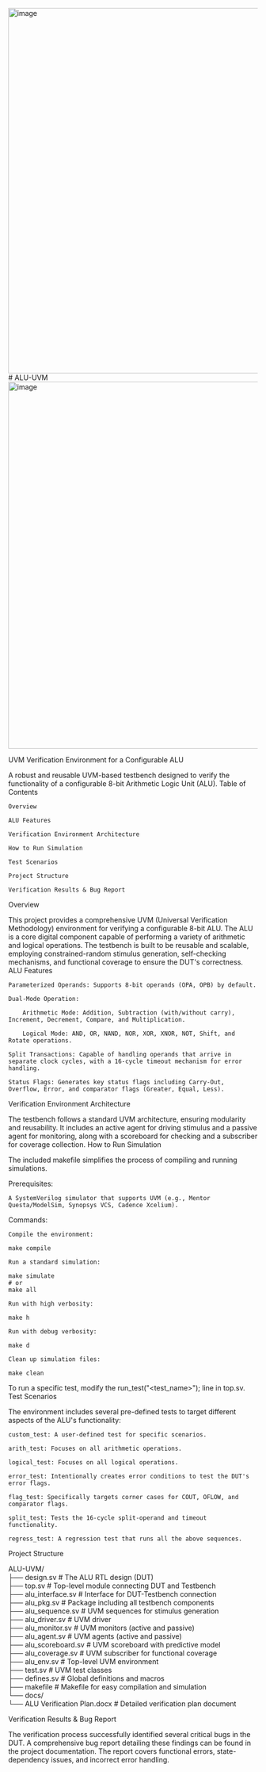 <img width="1609" height="737" alt="image" src="https://github.com/user-attachments/assets/79c5df7c-dc33-425c-afef-ac546c12029e" /># ALU-UVM
<img width="922" height="740" alt="image" src="https://github.com/user-attachments/assets/501ce0ac-2391-4c36-8171-610f8c1d96c4" />

UVM Verification Environment for a Configurable ALU

A robust and reusable UVM-based testbench designed to verify the functionality of a configurable 8-bit Arithmetic Logic Unit (ALU).
Table of Contents

    Overview

    ALU Features

    Verification Environment Architecture

    How to Run Simulation

    Test Scenarios

    Project Structure

    Verification Results & Bug Report

Overview

This project provides a comprehensive UVM (Universal Verification Methodology) environment for verifying a configurable 8-bit ALU. The ALU is a core digital component capable of performing a variety of arithmetic and logical operations. The testbench is built to be reusable and scalable, employing constrained-random stimulus generation, self-checking mechanisms, and functional coverage to ensure the DUT's correctness.
ALU Features

    Parameterized Operands: Supports 8-bit operands (OPA, OPB) by default.

    Dual-Mode Operation:

        Arithmetic Mode: Addition, Subtraction (with/without carry), Increment, Decrement, Compare, and Multiplication.

        Logical Mode: AND, OR, NAND, NOR, XOR, XNOR, NOT, Shift, and Rotate operations.

    Split Transactions: Capable of handling operands that arrive in separate clock cycles, with a 16-cycle timeout mechanism for error handling.

    Status Flags: Generates key status flags including Carry-Out, Overflow, Error, and comparator flags (Greater, Equal, Less).

Verification Environment Architecture

The testbench follows a standard UVM architecture, ensuring modularity and reusability. It includes an active agent for driving stimulus and a passive agent for monitoring, along with a scoreboard for checking and a subscriber for coverage collection.
How to Run Simulation

The included makefile simplifies the process of compiling and running simulations.

Prerequisites:

    A SystemVerilog simulator that supports UVM (e.g., Mentor Questa/ModelSim, Synopsys VCS, Cadence Xcelium).

Commands:

    Compile the environment:

    make compile

    Run a standard simulation:

    make simulate
    # or
    make all

    Run with high verbosity:

    make h

    Run with debug verbosity:

    make d

    Clean up simulation files:

    make clean

To run a specific test, modify the run_test("<test_name>"); line in top.sv.
Test Scenarios

The environment includes several pre-defined tests to target different aspects of the ALU's functionality:

    custom_test: A user-defined test for specific scenarios.

    arith_test: Focuses on all arithmetic operations.

    logical_test: Focuses on all logical operations.

    error_test: Intentionally creates error conditions to test the DUT's error flags.

    flag_test: Specifically targets corner cases for COUT, OFLOW, and comparator flags.

    split_test: Tests the 16-cycle split-operand and timeout functionality.

    regress_test: A regression test that runs all the above sequences.

Project Structure

ALU-UVM/                                                                                                                
├── design.sv                # The ALU RTL design (DUT)                                                                 
├── top.sv                   # Top-level module connecting DUT and Testbench                                            
├── alu_interface.sv         # Interface for DUT-Testbench connection                                                   
├── alu_pkg.sv               # Package including all testbench components                                               
├── alu_sequence.sv          # UVM sequences for stimulus generation                                                    
├── alu_driver.sv            # UVM driver                                                                               
├── alu_monitor.sv           # UVM monitors (active and passive)                                                        
├── alu_agent.sv             # UVM agents (active and passive)                                                          
├── alu_scoreboard.sv        # UVM scoreboard with predictive model                                                     
├── alu_coverage.sv          # UVM subscriber for functional coverage                                                   
├── alu_env.sv               # Top-level UVM environment                                                                
├── test.sv                  # UVM test classes                                                                         
├── defines.sv               # Global definitions and macros                                                            
├── makefile                 # Makefile for easy compilation and simulation                                             
└── docs/                                                                                                               
    └── ALU Verification Plan.docx # Detailed verification plan document                                                

Verification Results & Bug Report

The verification process successfully identified several critical bugs in the DUT. A comprehensive bug report detailing these findings can be found in the project documentation. The report covers functional errors, state-dependency issues, and incorrect error handling.
